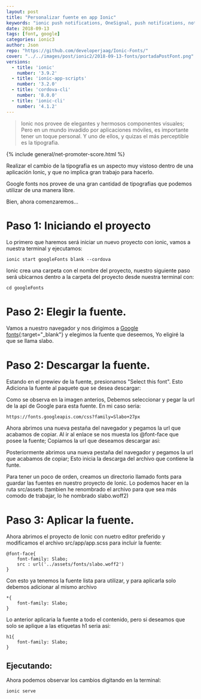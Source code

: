 ```yaml
---
layout: post
title: "Personalizar fuente en app Ionic"
keywords: "ionic push notifications, OneSignal, push notifications, notifications, notifications en ionic 2, OneSignal y ionic"
date: 2018-09-13
tags: [font, google]
categories: ionic3
author: Json
repo: "https://github.com/developerjaag/Ionic-Fonts/"
cover: "../../images/post/ionic2/2018-09-13-fonts/portadaPostFont.png"
versions:
  - title: 'ionic'
    number: '3.9.2'
  - title: 'ionic-app-scripts'
    number: '3.2.0'
  - title: 'cordova-cli'
    number: '8.0.0'
  - title: 'ionic-cli'
    number: '4.1.2'
---
```


> Ionic nos provee de elegantes y hermosos componentes visuales; Pero en un mundo invadido por aplicaciones móviles, es importante tener un toque personal. Y uno de ellos, y quizas el más perceptible es la tipografia.
<!--summary-->

<amp-img width="718" height="227" layout="responsive" src="../../images/post/ionic2/2018-09-13-fonts/portadaPostFont.png" alt="Ionic google fonts"></amp-img>

{% include general/net-promoter-score.html %}

Realizar el cambio de la tipografia es un aspecto muy vistoso dentro de una aplicación Ionic, y que no implica gran trabajo para hacerlo.

Google fonts nos provee de una gran cantidad de tipografias que podemos utilizar de una manera libre.

Bien, ahora comenzaremos...

# Paso 1: Iniciando el proyecto
Lo primero que haremos será iniciar un nuevo proyecto con ionic, vamos a nuestra terminal y ejecutamos:

```
ionic start googleFonts blank --cordova
```

Ionic crea una carpeta con el nombre del proyecto, nuestro siguiente paso será ubicarnos dentro a la carpeta del proyecto desde nuestra terminal con:

```
cd googleFonts
```

# Paso 2: Elegir la fuente.
Vamos a nuestro navegador y nos dirigimos a   [Google fonts](https://fonts.google.com/){:target="_blank"}  y elegimos la fuente que deseemos, Yo eligiré la que se llama slabo.


# Paso 2: Descargar la fuente.
Estando en el prewiev de la fuente, presionamos "Select this font".
<amp-img width="470" height="368" layout="responsive" src="../../images/post/ionic2/2018-09-13-fonts/selectThisFont.png" alt="Elegir fuente"></amp-img>
Esto Adiciona la fuente al paquete que se desea descargar:

<amp-img width="681" height="609" layout="responsive" src="../../images/post/ionic2/2018-09-13-fonts/urlFont.png" alt="url font"></amp-img>

Como se observa en la imagen anterios, Debemos seleccionar y pegar la url de la api de Google para esta fuente. En mi caso seria:
```
https://fonts.googleapis.com/css?family=Slabo+27px
```

Ahora abrimos una nueva pestaña del navegador y pegamos la url que acabamos de copiar. Al ir al enlace se nos muesta los @font-face que posee la fuente; Copiamos la url que deseamos descargar asi:

<amp-img width="1309" height="609" layout="responsive" src="../../images/post/ionic2/2018-09-13-fonts/urlFontFace.png" alt="url font face"></amp-img>

Posteriormente abrimos una nueva pestaña del navegador y pegamos la url que acabamos de copiar; Esto inicia la descarga del archivo que contiene la funte.

Para tener un poco de orden, creamos un directorio llamado fonts para guardar las fuentes en nuestro proyecto de Ionic. Lo podemos hacer en la ruta src/assets (tambien he renombrado el archivo para que sea más comodo de trabajar, lo he nombrado slabo.woff2)

# Paso 3: Aplicar la fuente.
Ahora abrimos el proyecto de Ionic con nuetro editor preferido y modificamos el archivo src/app/app.scss para incluir la fuente:

```
@font-face{
    font-family: Slabo;
    src : url('../assets/fonts/slabo.woff2')
}

```

Con esto ya tenemos la fuente lista para utilizar, y para aplicarla solo debemos adicionar al mismo archivo

```
*{
    font-family: Slabo;
}
```

Lo anterior aplicaria la fuente a todo el contenido, pero si deseamos que solo se aplique a las etiquetas h1 seria asi:

```
h1{
    font-family: Slabo;
}
```

## Ejecutando:
Ahora podemos observar los cambios digitando en la terminal:
```
ionic serve
```





